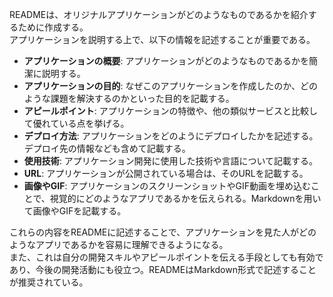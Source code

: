 READMEは、オリジナルアプリケーションがどのようなものであるかを紹介するために作成する。  
アプリケーションを説明する上で、以下の情報を記述することが重要である。  

- **アプリケーションの概要**: アプリケーションがどのようなものであるかを簡潔に説明する。  
- **アプリケーションの目的**: なぜこのアプリケーションを作成したのか、どのような課題を解決するのかといった目的を記載する。  
- **アピールポイント**: アプリケーションの特徴や、他の類似サービスと比較して優れている点を挙げる。  
- **デプロイ方法**: アプリケーションをどのようにデプロイしたかを記述する。デプロイ先の情報なども含めて記載する。  
- **使用技術**: アプリケーション開発に使用した技術や言語について記載する。  
- **URL**: アプリケーションが公開されている場合は、そのURLを記載する。  
- **画像やGIF**: アプリケーションのスクリーンショットやGIF動画を埋め込むことで、視覚的にどのようなアプリであるかを伝えられる。Markdownを用いて画像やGIFを記載する。  

これらの内容をREADMEに記述することで、アプリケーションを見た人がどのようなアプリであるかを容易に理解できるようになる。  
また、これは自分の開発スキルやアピールポイントを伝える手段としても有効であり、今後の開発活動にも役立つ。READMEはMarkdown形式で記述することが推奨されている。  
